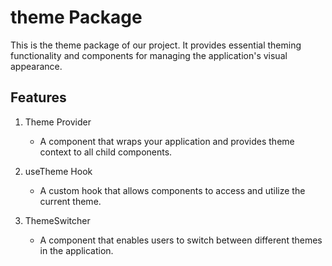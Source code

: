 # theme Package

This is the theme package of our project. It provides essential theming functionality and components for managing the application's visual appearance.

## Features

1. Theme Provider

   - A component that wraps your application and provides theme context to all child components.

2. useTheme Hook

   - A custom hook that allows components to access and utilize the current theme.

3. ThemeSwitcher
   - A component that enables users to switch between different themes in the application.
